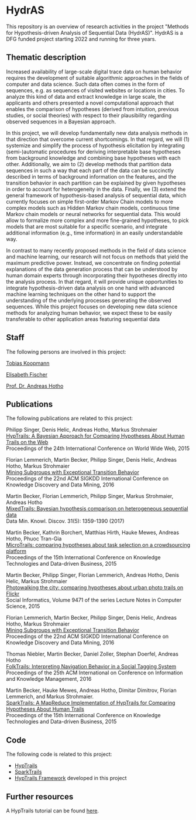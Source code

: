 # HydrAS
This repository is an overview of research activities in the project "Methods for Hypothesis-driven Analysis of Sequential Data (HydrAS)". 
HydrAS is a DFG funded project starting 2022 and running for three years. 

## Thematic description

Increased availability of large-scale digital trace data on human behavior requires the development of suitable algorithmic approaches in the fields of computer and data science. Such data often comes in the form of sequences, e.g. as sequences of visited websites or locations in cities. To analyze this kind of data and extract knowledge in large scale, the applicants and others presented a novel computational approach that enables the comparison of hypotheses (derived from intuition, previous studies, or social theories) with respect to their plausibility regarding observed sequences in a Bayesian approach.

In this project, we will develop fundamentally new data analysis methods in that direction that overcome current shortcomings. In that regard, we will (1) systemize and simplify the process of hypothesis elicitation by integrating (semi-)automatic procedures for deriving interpretable base hypotheses from background knowledge and combining base hypotheses with each other. Additionally, we aim to (2) develop methods that partition data sequences in such a way that each part of the data can be succinctly described in terms of background information on the features, and the transition behavior in each partition can be explained by given hypotheses in order to account for heterogeneity in the data. Finally, we (3) extend the general framework of hypothesis-based analysis of sequential data, which currently focuses on simple first-order Markov Chain models to more complex models such as Hidden Markov chain models, continuous time Markov chain models or neural networks for sequential data. This would allow to formalize more complex and more fine-grained hypotheses, to pick models that are most suitable for a specific scenario, and integrate additional information (e.g., time information) in an easily understandable way.

In contrast to many recently proposed methods in the field of data science and machine learning, our research will not focus on methods that yield the maximum predictive power. Instead, we concentrate on finding potential explanations of the data generation process that can be understood by human domain experts through incorporating their hypotheses directly into the analysis process. In that regard, it will provide unique opportunities to integrate hypothesis-driven data analysis on one hand with advanced machine learning techniques on the other hand to support the understanding of the underlying processes generating the observed sequences. While this project focuses on developing new data science methods for analyzing human behavior, we expect these to be easily transferable to other application areas featuring sequential data

## Staff

The following persons are involved in this project:

[Tobias Koopmann](https://www.informatik.uni-wuerzburg.de/datascience/staff/koopmann/)

[Elisabeth Fischer](https://www.informatik.uni-wuerzburg.de/datascience/staff/elisabeth-fischer/)

[Prof. Dr. Andreas Hotho](https://www.informatik.uni-wuerzburg.de/datascience/staff/hotho/)

## Publications

The following publications are related to this project:

Philipp Singer, Denis Helic, Andreas Hotho, Markus Strohmaier <br>
[HypTrails: A Bayesian Approach for Comparing Hypotheses About Human Trails on the Web](https://dl.acm.org/doi/abs/10.1145/2736277.2741080) <br>
Proceedings of the 24th International Conference on World Wide Web, 2015

Florian Lemmerich, Martin Becker, Philipp Singer, Denis Helic, Andreas Hotho, Markus Strohmaier <br>
[Mining Subgroups with Exceptional Transition Behavior](https://dl.acm.org/doi/10.1145/2939672.2939752) <br>
Proceedings of the 22nd ACM SIGKDD International Conference on Knowledge Discovery and Data Mining, 2016

Martin Becker, Florian Lemmerich, Philipp Singer, Markus Strohmaier, Andreas Hotho <br>
[MixedTrails: Bayesian hypothesis comparison on heterogeneous sequential data](https://link.springer.com/article/10.1007/s10618-017-0518-x) <br>
Data Min. Knowl. Discov. 31(5): 1359-1390 (2017)

Martin Becker, Kathrin Borchert, Matthias Hirth, Hauke Mewes, Andreas Hotho, Phuoc Tran-Gia <br>
[MicroTrails: comparing hypotheses about task selection on a crowdsourcing platform](https://dl.acm.org/doi/10.1145/2809563.2809608) <br>
Proceedings of the 15th International Conference on Knowledge Technologies and Data-driven Business, 2015

Martin Becker, Philipp Singer, Florian Lemmerich, Andreas Hotho, Denis Helic, Markus Strohmaier <br>
[Photowalking the city: comparing hypotheses about urban photo trails on Flickr](https://link.springer.com/chapter/10.1007/978-3-319-27433-1_16) <br>
Social Informatics, Volume 9471 of the series Lecture Notes in Computer Science, 2015

Florian Lemmerich, Martin Becker, Philipp Singer, Denis Helic, Andreas Hotho, Markus Strohmaier <br>
[Mining Subgroups with Exceptional Transition Behavior](https://dl.acm.org/doi/10.1145/2939672.2939752) <br>
Proceedings of the 22nd ACM SIGKDD International Conference on Knowledge Discovery and Data Mining, 2016

Thomas Niebler, Martin Becker, Daniel Zoller, Stephan Doerfel, Andreas Hotho <br>
[FolkTrails: Interpreting Navigation Behavior in a Social Tagging System](https://dl.acm.org/doi/10.1145/2983323.2983686) <br>
Proceedings of the 25th ACM International on Conference on Information and Knowledge Management, 2016

Martin Becker, Hauke Mewes, Andreas Hotho, Dimitar Dimitrov, Florian Lemmerich, and Markus Strohmaier. <br>
[SparkTrails: A MapReduce Implementation of HypTrails for Comparing Hypotheses About Human Trails](https://dl.acm.org/doi/10.1145/2872518.2889380) <br>
Proceedings of the 15th International Conference on Knowledge Technologies and Data-driven Business, 2015


## Code 

The following code is related to this project:
- [HypTrails](https://github.com/mgbckr/pytrails)
- [SparkTrails](https://github.com/mgbckr/sparktrails)
- [HypTrails Framework](https://github.com/LSX-UniWue/HypTrails-Framework) developed in this project 

## Further resources

A HypTrails tutorial can be found [here](https://nbviewer.org/github/psinger/HypTrails/blob/master/tutorial/hyptrails_tutorial.ipynb). 

